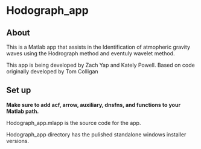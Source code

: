 
# Hodograph_app

## About
This is a Matlab app that assists in the Identification of atmopheric gravity waves using the Hodrograph method and eventuly wavelet method.

This app is being developed by Zach Yap and Kately Powell. Based on code originally developed by Tom Colligan

## Set up
**Make sure to add acf, arrow, auxiliary, dnsfns, and functions to your Matlab path.**

Hodograph_app.mlapp is the source code for the app.

Hodograph_app directory has the pulished standalone windows installer versions.
